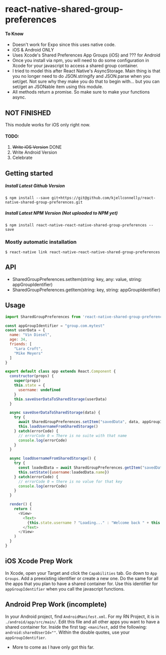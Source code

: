 
# react-native-shared-group-preferences

#### To Know
- Doesn't work for Expo since this uses native code.
- iOS & Android ONLY
- Uses Xcode's Shared Preferences App Groups (iOS) and ??? for Android
- Once you install via npm, you will need to do some configuration in Xcode for your javascript to access a shared group container.
- I tried to model this after React Native's AsyncStorage. Main thing is that you no longer need to do JSON.stringify and JSON.parse when you set/get. Not sure why they make you do that to begin with... but you can set/get an JSONable item using this module.
- All methods return a promise. So make sure to make your functions async.

## NOT FINISHED
This module works for iOS only right now.

#### TODO:
1) ~~Write iOS Version~~ DONE
2) Write Android Version
3) Celebrate

## Getting started

##### Install Latest Github Version
`$ npm install --save git+https://git@github.com/kjellconnelly/react-native-shared-group-preferences.git`

##### Install Latest NPM Version (Not uploaded to NPM yet)
`$ npm install react-native-react-native-shared-group-preferences --save`

### Mostly automatic installation
`$ react-native link react-native-react-native-shared-group-preferences`

## API
- SharedGroupPreferences.setItem(string: key, any: value, string: appGroupIdentifier)
- SharedGroupPreferences.getItem(string: key, string: appGroupIdentifier)

## Usage
```javascript
import SharedGroupPreferences from 'react-native-shared-group-preferences'

const appGroupIdentifier = "group.com.mytest"
const userData = {
  name: "Vin Diesel",
  age: 34,
  friends: [
    "Lara Croft",
    "Mike Meyers"
  ]
}

export default class app extends React.Component {
  constructor(props) {
    super(props)
    this.state = {
      username: undefined
    }
    this.saveUserDataToSharedStorage(userData)
  }

  async saveUserDataToSharedStorage(data) {
    try {
      await SharedGroupPreferences.setItem("savedData", data, appGroupIdentifier)
      this.loadUsernameFromSharedStorage()
    } catch(errorCode) {
      // errorCode 0 = There is no suite with that name
      console.log(errorCode)
    }
  }

  async loadUsernameFromSharedStorage() {
    try {
      const loadedData = await SharedGroupPreferences.getItem("savedData", appGroupIdentifier)
      this.setState({username:loadedData.name})
    } catch(errorCode) {
      // errorCode 0 = there is no value for that key
      console.log(errorCode)
    }
  }

  render() {
    return (
      <View>
        <Text>
          {this.state.username ? "Loading..." : "Welcome back " + this.state.username}
        </Text>
      </View>
    )
  }
}

```

## iOS Xcode Prep Work
In Xcode, open your Target and click the ```Capabilities``` tab. Go down to ```App Groups```. Add a preexisting identifier or create a new one. Do the same for all the apps that you plan to have a shared container for. Use this identifier for ```appGroupIdentifier``` when you call the javascript functions.

## Android Prep Work (incomplete)
In your Android project, find ```AndroidManifest.xml```. For my RN Project, it is in ```./android/app/src/main/```. Edit this file and all other apps you want to have a shared container for. Inside the first tag: ```<manifest```, add the following: ```android:sharedUserId=""```. Within the double quotes, use your ```appGroupIdentifier```.
- More to come as I have only got this far.
